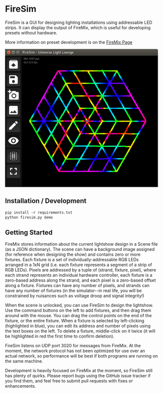 FireSim
=======

FireSim is a GUI for designing lighting installations using addressable LED strips.
It can display the output of FireMix, which is useful for developing presets without hardware.

More information on preset development is on the [FireMix Page](https://github.com/craftyjon/firemix/)

![FireSim screenshot](/firesim.png?raw=true)


Installation / Development
--------------------------

    pip install -r requirements.txt
    python firesim.py demo

Getting Started
---------------

FireMix stores information about the current lightshow design in a Scene file (as a JSON dictionary).  The scene
can have a background image assigned (for reference when designing the show) and contains zero or more fixtures.
Each fixture is a set of individually-addressable RGB LEDs arranged in a 1xN grid (i.e. each fixture represents
a segment of a strip of RGB LEDs).  Pixels are addressed by a tuple of (strand, fixture, pixel), where each strand
represents an individual hardware controller, each fixture is a zero-based address along the strand, and each pixel
is a zero-based offset along a fixture.  Fixtures can have any number of pixels, and strands can have any number of
fixtures (in the simulator--in real life, you will be constrained by nuisances such as voltage droop and signal
integrity!)

When the scene is unlocked, you can use FireSim to design the lightshow.  Use the command buttons on the left to add
fixtures, and then drag them around with the mouse.  You can drag the control points on the end of the fixture, or the
entire fixture.  When a fixture is selected by left-clicking (highlighted in blue), you can edit its address and
number of pixels using the text boxes on the left.  To delete a fixture, middle-click on it twice (it will be highlighted
in red the first time to confirm deletion).

FireSim listens on UDP port 3020 for messages from FireMix.  At the moment, the network protocol has not been optimized
for use over an actual network, so performance will be best if both programs are running on the same machine.

Development is heavily focused on FireMix at the moment, so FireSim still has plenty of quirks.  Please report bugs
using the GitHub issue tracker if you find them, and feel free to submit pull requests with fixes or enhancements.
